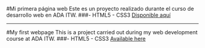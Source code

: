 #Mi primera página web
Este es un proyecto realizado durante el curso de desarrollo web en ADA ITW.
###- HTML5 - CSS3
[Disponible aquí](https://sofialiendro.github.io/portfolio-Sofia/TP-1)

---

#My first webpage
This is a project carried out during my web development course at ADA ITW.
###- HTML5 - CSS3
[Available here](https://sofialiendro.github.io/portfolio-Sofia/TP-1)